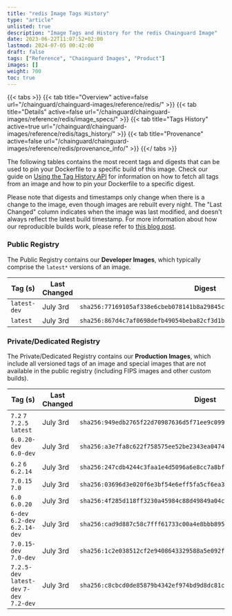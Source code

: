 ```yaml
---
title: "redis Image Tags History"
type: "article"
unlisted: true
description: "Image Tags and History for the redis Chainguard Image"
date: 2023-06-22T11:07:52+02:00
lastmod: 2024-07-05 00:42:00
draft: false
tags: ["Reference", "Chainguard Images", "Product"]
images: []
weight: 700
toc: true
---
```


{{< tabs >}}
{{< tab title="Overview" active=false url="/chainguard/chainguard-images/reference/redis/" >}}
{{< tab title="Details" active=false url="/chainguard/chainguard-images/reference/redis/image_specs/" >}}
{{< tab title="Tags History" active=true url="/chainguard/chainguard-images/reference/redis/tags_history/" >}}
{{< tab title="Provenance" active=false url="/chainguard/chainguard-images/reference/redis/provenance_info/" >}}
{{</ tabs >}}

The following tables contains the most recent tags and digests that can be used to pin your Dockerfile to a specific build of this image. Check our guide on [Using the Tag History API](/chainguard/chainguard-images/using-the-tag-history-api/) for information on how to fetch all tags from an image and how to pin your Dockerfile to a specific digest.

Please note that digests and timestamps only change when there is a change to the image, even though images are rebuilt every night. The "Last Changed" column indicates when the image was last modified, and doesn't always reflect the latest build timestamp. For more information about how our reproducible builds work, please refer to [this blog post](https://www.chainguard.dev/unchained/reproducing-chainguards-reproducible-image-builds).

### Public Registry
The Public Registry contains our **Developer Images**, which typically comprise the `latest*` versions of an image.

| Tag (s)       | Last Changed | Digest                                                                    |
|---------------|--------------|---------------------------------------------------------------------------|
|  `latest-dev` | July 3rd     | `sha256:77169105af338e6cbeb078141b8a29845cfcfcb35e702458df360862ec97fc6f` |
|  `latest`     | July 3rd     | `sha256:867d4c7af0698defb49054beba82cf3d1bf5714d6a3872ea0d87b0b86a64817d` |


### Private/Dedicated Registry
The Private/Dedicated Registry contains our **Production Images**, which include all versioned tags of an image and special images that are not available in the public registry (including FIPS images and other custom builds).

| Tag (s)                                     | Last Changed | Digest                                                                    |
|---------------------------------------------|--------------|---------------------------------------------------------------------------|
|  `7.2` `7` `7.2.5` `latest`                 | July 3rd     | `sha256:949edb2765f22d70987636d5f71ee9c09929e3dbcc8d085beb0aeee8fa786e03` |
|  `6.0.20-dev` `6.0-dev`                     | July 3rd     | `sha256:a3e7fa8c622f758575ee52be2343ea0474d0a24918515b99d776e42a67d86988` |
|  `6.2` `6` `6.2.14`                         | July 3rd     | `sha256:247cdb4244c3faa1e4d5096a6e8cc7a8bf55923cc29b82a60c58971d029c0318` |
|  `7.0.15` `7.0`                             | July 3rd     | `sha256:03696d3e020f6e3bf54e6eff5fa5cf6ea36fc5c662f6379886e9eafc6ebeac99` |
|  `6.0` `6.0.20`                             | July 3rd     | `sha256:4f285d118ff3230a45984c88d49849a04c6a4936ae97a53c278d01e7baefb5c5` |
|  `6-dev` `6.2-dev` `6.2.14-dev`             | July 3rd     | `sha256:cad9d887c58c7fff61733c00a4e8bbb89565a26ed245ed3b739c11596c43bac6` |
|  `7.0.15-dev` `7.0-dev`                     | July 3rd     | `sha256:1c2e038512cf2e9408643329588a5e092ffc3a2e071db14dfaaecc8fdc8bb35f` |
|  `7.2.5-dev` `latest-dev` `7-dev` `7.2-dev` | July 3rd     | `sha256:c8cbcd0de85879b4342ef974bd9d8dc81c3f42ec6935ac933b0e3c0846b6a35b` |

